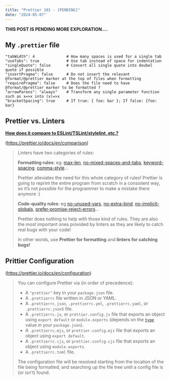 ```yaml
---
title: "Prettier 101 - [PENDING]"
date: "2024-05-07"
---
```




**THIS POST IS PENDING MORE EXPLORATION....**



## My `.prettier` file

```
"tabWidth": 4              # How many spaces is used for a single tab
"useTabs": true            # Use tab instead of space for indentation
"singleQuote": false       # Convert all single quote into doubel quote if possible
"insertPragma": false      # Do not insert the relevant @format/@prettier marker at the top of files when formatting
"requirePragma": false     # Does the file need to have @format/@prettier marker to be formatted ?
"arrowParens": "always"    # Transform any single parameter function such as x=>x into (x)=>x
"bracketSpacing": true     # If true: { foo: bar }; If false: {foo: bar}
```





## Prettier vs. Linters

**<u>How does it compare to ESLint/TSLint/stylelint, etc.?</u>**

(https://prettier.io/docs/en/comparison)

>   Linters have two categories of rules:
>
>   **Formatting rules**: eg: [max-len](https://eslint.org/docs/rules/max-len), [no-mixed-spaces-and-tabs](https://eslint.org/docs/rules/no-mixed-spaces-and-tabs), [keyword-spacing](https://eslint.org/docs/rules/keyword-spacing), [comma-style](https://eslint.org/docs/rules/comma-style)…
>
>   Prettier alleviates the need for this whole category of rules! Prettier is going to reprint the entire program from scratch in a consistent way, so it’s not possible for the programmer to make a mistake there anymore :)
>
>   **Code-quality rules**: eg [no-unused-vars](https://eslint.org/docs/rules/no-unused-vars), [no-extra-bind](https://eslint.org/docs/rules/no-extra-bind), [no-implicit-globals](https://eslint.org/docs/rules/no-implicit-globals), [prefer-promise-reject-errors](https://eslint.org/docs/rules/prefer-promise-reject-errors)…
>
>   Prettier does nothing to help with those kind of rules. They are also the most important ones provided by linters as they are likely to catch real bugs with your code!
>
>   In other words, use **Prettier for formatting** and **linters for catching bugs!**



## Prittier Configuration

(https://prettier.io/docs/en/configuration)

>   You can configure Prettier via (in order of precedence):
>
>   -   A `"prettier"` key in your `package.json` file.
>   -   A `.prettierrc` file written in JSON or YAML.
>   -   A `.prettierrc.json`, `.prettierrc.yml`, `.prettierrc.yaml`, or `.prettierrc.json5` file.
>   -   A `.prettierrc.js`, or `prettier.config.js` file that exports an object using `export default` or `module.exports` (depends on the [`type`](https://nodejs.org/api/packages.html#type) value in your `package.json`).
>   -   A `.prettierrc.mjs`, or `prettier.config.mjs` file that exports an object using `export default`.
>   -   A `.prettierrc.cjs`, or `prettier.config.cjs` file that exports an object using `module.exports`.
>   -   A `.prettierrc.toml` file.
>
>   The configuration file will be resolved starting from the location of the file being formatted, and searching up the file tree until a config file is (or isn’t) found.